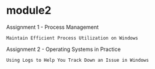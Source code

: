 # module2
Assignment 1 - Process Management

    Maintain Efficient Process Utilization on Windows 

Assignment 2 - Operating Systems in Practice

    Using Logs to Help You Track Down an Issue in Windows 
